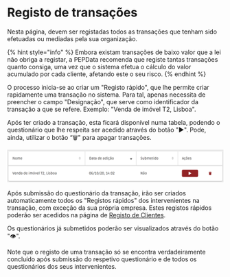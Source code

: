 # Registo de transações

Nesta página, devem ser registadas todos as transações que tenham sido efetuadas ou mediadas pela sua organização. &#x20;

{% hint style="info" %}
Embora existam transações de baixo valor que a lei não obriga a registar, a PEPData recomenda que registe tantas transações quanto consiga, uma vez que o sistema efetua o cálculo do valor acumulado por cada cliente, afetando este o seu risco.
{% endhint %}

O processo inicia-se ao criar um "Registo rápido", que lhe permite criar rapidamente uma transação no sistema. Para tal, apenas necessita de preencher o campo "Designação", que serve como identificador da transação a que se refere. Exemplo: "Venda de imóvel T2, Lisboa".&#x20;

Após ter criado a transação, esta ficará disponível numa tabela, podendo o questionário que lhe respeita ser acedido através do botão "▶". Pode, ainda, utilizar o botão “🗑️" para apagar transações.

![Tabela de transações](<../../.gitbook/assets/image (21).png>)

Após submissão do questionário da transação, irão ser criados automaticamente todos os "Registos rápidos" dos intervenientes na transação, com exceção da sua própria empresa. Estes registos rápidos poderão ser acedidos na página de [Registo de Clientes](../customer-registrations/).&#x20;

Os questionários já submetidos poderão ser visualizados através do botão "👁".&#x20;

Note que o registo de uma transação só se encontra verdadeiramente concluído após submissão do respetivo questionário e de todos os questionários dos seus intervenientes.

